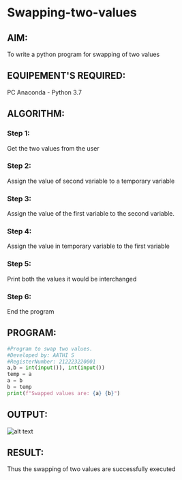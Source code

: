# Swapping-two-values
## AIM:
To write a python program for swapping of two values
## EQUIPEMENT'S REQUIRED: 
PC
Anaconda - Python 3.7
## ALGORITHM: 
### Step 1:
Get the two values from the user
### Step 2: 
Assign the value of second variable to a temporary variable 
### Step 3: 
Assign the value of the first variable to the second variable.
### Step 4:  
Assign the value in temporary variable to the first variable
### Step 5: 
Print both the values it would be interchanged
### Step 6: 
End the program
## PROGRAM:

```python
#Program to swap two values.
#Developed by: AATHI S
#RegisterNumber: 212223220001
a,b = int(input()), int(input())
temp = a
a = b
b = temp
print(f"Swapped values are: {a} {b}")
```
## OUTPUT:
![alt text](image.png)
## RESULT:
Thus the swapping of two values are successfully executed








